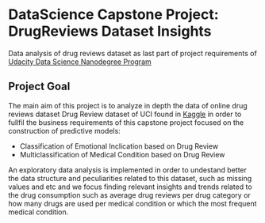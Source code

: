 # DataScience Capstone Project: DrugReviews Dataset Insights
Data analysis of drug reviews dataset as last part of project requirements of [Udacity Data Science Nanodegree Program](https://learn.udacity.com/nanodegrees/nd025/parts/cd1971/lessons/c20e1b63-c711-475b-b1ba-3ea987081193/concepts/dc9cae33-1b66-484a-95e4-61c166c64cf5)

## Project Goal
The main aim of this project is to analyze in depth the data of online drug reviews dataset Drug Review dataset of UCI found in [Kaggle](https://www.kaggle.com/datasets/jessicali9530/kuc-hackathon-winter-2018) in order to fullfil the business requirements of this capstone project focused on the construction of predictive models:
* Classification of Emotional Inclication based on Drug Review
* Multiclassification of Medical Condition based on Drug Review

An exploratory data analysis is implemented in order to undestand better the data structure and peculiarities related to this dataset, such as missing values and etc and we focus finding relevant insights and trends related to the drug consumption such as average drug reviews per drug category or how many drugs are used per medical condition or which the most frequent medical condition.

